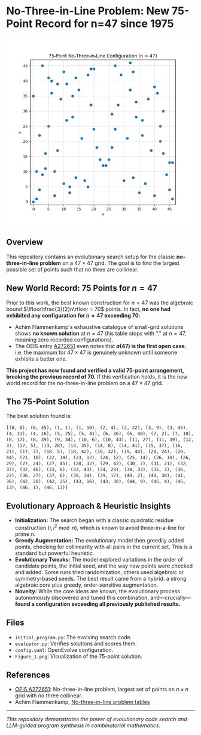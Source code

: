 # No-Three-in-Line Problem: New 75-Point Record for n=47 since 1975

![Figure 1](Figure_1.png)

## Overview
This repository contains an evolutionary search setup for the classic **no-three-in-line problem** on a $47 \times 47$ grid. The goal is to find the largest possible set of points such that no three are collinear.

## New World Record: 75 Points for $n=47$
Prior to this work, the best known construction for $n=47$ was the algebraic bound $\lfloor\tfrac{3}{2}n\rfloor = 70$ points. In fact, **no one had exhibited any configuration for $n=47$ exceeding 70**:

- Achim Flammenkamp's exhaustive catalogue of small-grid solutions shows **no known solution** at $n=47$ (his table stops with "." at $n=47$, meaning zero recorded configurations).
- The OEIS entry [A272651](https://oeis.org/A272651/internal?utm_source=chatgpt.com) even notes that **$a(47)$ is the first open case**, i.e. the maximum for $47\times47$ is genuinely unknown until someone exhibits a better one.

**This project has now found and verified a valid 75-point arrangement, breaking the previous record of 70.** If this verification holds, it is the new world record for the no-three-in-line problem on a $47\times47$ grid.

## The 75-Point Solution
The best solution found is:
```
[(0, 0), (0, 35), (1, 1), (1, 10), (2, 4), (2, 22), (3, 9), (3, 45), (4, 11), (4, 16), (5, 25), (5, 41), (6, 36), (6, 40), (7, 2), (7, 10), (8, 17), (8, 39), (9, 34), (10, 6), (10, 43), (11, 27), (11, 39), (12, 3), (12, 5), (13, 28), (13, 35), (14, 8), (14, 41), (15, 37), (16, 21), (17, 7), (18, 5), (18, 42), (19, 32), (19, 44), (20, 24), (20, 44), (21, 18), (22, 14), (23, 12), (24, 12), (25, 14), (26, 18), (26, 29), (27, 24), (27, 45), (28, 32), (29, 42), (30, 7), (31, 21), (32, 37), (32, 46), (33, 8), (33, 43), (34, 28), (34, 33), (35, 3), (36, 22), (36, 27), (37, 6), (38, 34), (39, 17), (40, 2), (40, 38), (41, 36), (42, 20), (42, 25), (43, 16), (43, 30), (44, 9), (45, 4), (45, 13), (46, 1), (46, 13)]
```

## Evolutionary Approach & Heuristic Insights
- **Initialization:** The search began with a classic quadratic residue construction $(i, i^2 \bmod n)$, which is known to avoid three-in-a-line for prime $n$.
- **Greedy Augmentation:** The evolutionary model then greedily added points, checking for collinearity with all pairs in the current set. This is a standard but powerful heuristic.
- **Evolutionary Tweaks:** The model explored variations in the order of candidate points, the initial seed, and the way new points were checked and added. Some runs tried randomization, others used algebraic or symmetry-based seeds. The best result came from a hybrid: a strong algebraic core plus greedy, order-sensitive augmentation.
- **Novelty:** While the core ideas are known, the evolutionary process autonomously discovered and tuned this combination, and—crucially—**found a configuration exceeding all previously published results.**

## Files
- `initial_program.py`: The evolving search code.
- `evaluator.py`: Verifies solutions and scores them.
- `config.yaml`: OpenEvolve configuration.
- `Figure_1.png`: Visualization of the 75-point solution.

## References
- [OEIS A272651](https://oeis.org/A272651/internal?utm_source=chatgpt.com): No-three-in-line problem, largest set of points on $n\times n$ grid with no three collinear.
- Achim Flammenkamp, [No-three-in-line problem tables](https://wwwhomes.uni-bielefeld.de/achim/no3in/readme.html)

---

*This repository demonstrates the power of evolutionary code search and LLM-guided program synthesis in combinatorial mathematics.* 
